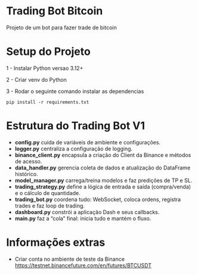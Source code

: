 # Trading Bot Bitcoin
Projeto de um bot para fazer trade de bitcoin

# Setup do Projeto

1 - Instalar Python versao 3.12+

2 - Criar venv do Python

3 - Rodar o seguinte comando instalar as dependencias

```shell
pip install -r requirements.txt
```

# Estrutura do Trading Bot V1

* **config.py** cuida de variáveis de ambiente e configurações.
* **logger.py** centraliza a configuração de logging.
* **binance_client.py** encapsula a criação do Client da Binance e métodos de acesso.
* **data_handler.py** gerencia coleta de dados e atualização do DataFrame histórico.
* **model_manager.py** carrega/treina modelos e faz predições de TP e SL.
* **trading_strategy.py** define a lógica de entrada e saída (compra/venda) e o cálculo de quantidade.
* **trading_bot.py** coordena tudo: WebSocket, coloca ordens, registra trades e faz loop de trading.
* **dashboard.py** constrói a aplicação Dash e seus callbacks.
* **main.py** faz a “cola” final: inicia tudo e mantém o fluxo.


# Informações extras

* Criar conta no ambiente de teste da Binance
https://testnet.binancefuture.com/en/futures/BTCUSDT
